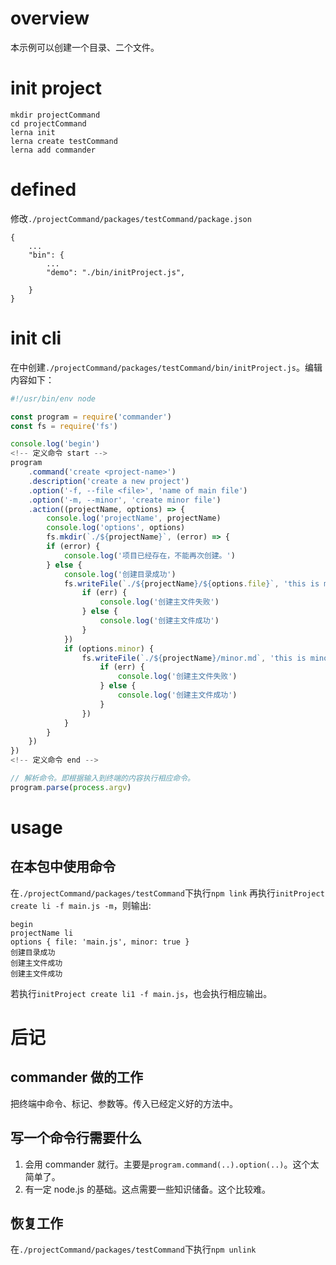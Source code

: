 # overview

本示例可以创建一个目录、二个文件。

# init project

```
mkdir projectCommand
cd projectCommand
lerna init
lerna create testCommand
lerna add commander
```

# defined

修改`./projectCommand/packages/testCommand/package.json`

```
{
	...
	"bin": {
        ...
		"demo": "./bin/initProject.js",

	}
}
```

# init cli

在中创建`./projectCommand/packages/testCommand/bin/initProject.js`。编辑内容如下：

```js
#!/usr/bin/env node

const program = require('commander')
const fs = require('fs')

console.log('begin')
<!-- 定义命令 start -->
program
    .command('create <project-name>')
    .description('create a new project')
    .option('-f, --file <file>', 'name of main file')
    .option('-m, --minor', 'create minor file')
    .action((projectName, options) => {
        console.log('projectName', projectName)
        console.log('options', options)
        fs.mkdir(`./${projectName}`, (error) => {
        if (error) {
            console.log('项目已经存在，不能再次创建。')
        } else {
            console.log('创建目录成功')
            fs.writeFile(`./${projectName}/${options.file}`, 'this is main file.', (err) => {
                if (err) {
                    console.log('创建主文件失败')
                } else {
                    console.log('创建主文件成功')
                }
            })
            if (options.minor) {
                fs.writeFile(`./${projectName}/minor.md`, 'this is minor file.', (err) => {
                    if (err) {
                        console.log('创建主文件失败')
                    } else {
                        console.log('创建主文件成功')
                    }
                })
            }
        }
    })
})
<!-- 定义命令 end -->

// 解析命令。即根据输入到终端的内容执行相应命令。
program.parse(process.argv)
```

# usage

## 在本包中使用命令

在`./projectCommand/packages/testCommand`下执行`npm link`
再执行`initProject create li -f main.js -m`，则输出:

```
begin
projectName li
options { file: 'main.js', minor: true }
创建目录成功
创建主文件成功
创建主文件成功
```

若执行`initProject create li1 -f main.js`，也会执行相应输出。

# 后记

## commander 做的工作

把终端中命令、标记、参数等。传入已经定义好的方法中。

## 写一个命令行需要什么

1. 会用 commander 就行。主要是`program.command(..).option(..)`。这个太简单了。
2. 有一定 node.js 的基础。这点需要一些知识储备。这个比较难。

## 恢复工作

在`./projectCommand/packages/testCommand`下执行`npm unlink`
